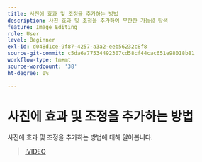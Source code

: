 ```yaml
---
title: 사진에 효과 및 조정을 추가하는 방법
description: 사진 효과 및 조정을 추가하여 무한한 가능성 탐색
feature: Image Editing
role: User
level: Beginner
exl-id: d048d1ce-9f87-4257-a3a2-eeb56232c8f8
source-git-commit: c5da6a77534492307cd58cf44cac651e98018b81
workflow-type: tm+mt
source-wordcount: '38'
ht-degree: 0%

---
```


# 사진에 효과 및 조정을 추가하는 방법

사진에 효과 및 조정을 추가하는 방법에 대해 알아봅니다.

>[!VIDEO](https://video.tv.adobe.com/v/3423770?quality=12&learn=on&hidetitle=true)

